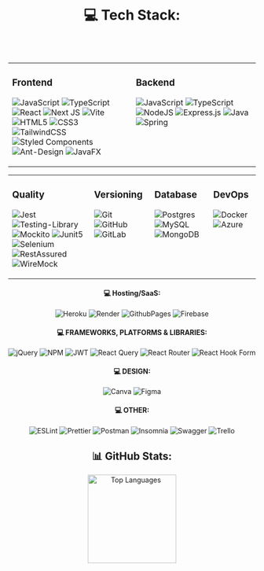 <div align="center">
  
# 💻 Tech Stack:
<br>
<br>
<table>
<tr>
<td valign="top" width="33%">
  
### Frontend  
![JavaScript](https://img.shields.io/badge/javascript-%23323330.svg?style=flat&logo=javascript&logoColor=%23F7DF1E) 
![TypeScript](https://img.shields.io/badge/typescript-%23007ACC.svg?style=flat&logo=typescript&logoColor=white) 
![React](https://img.shields.io/badge/react-%2320232a.svg?style=flat&logo=react&logoColor=%2361DAFB) 
![Next JS](https://img.shields.io/badge/Next-black?style=flat&logo=next.js&logoColor=white) 
![Vite](https://img.shields.io/badge/vite-%23646CFF.svg?style=flat&logo=vite&logoColor=white) 
![HTML5](https://img.shields.io/badge/html5-%23E34F26.svg?style=flat&logo=html5&logoColor=white) 
![CSS3](https://img.shields.io/badge/CSS3-1572B6?style=flat&logo=css3&logoColor=white) 
![TailwindCSS](https://img.shields.io/badge/tailwindcss-%2338B2AC.svg?style=flat&logo=tailwind-css&logoColor=white) 
![Styled Components](https://img.shields.io/badge/styled--components-DB7093?style=flat&logo=styled-components&logoColor=white) 
![Ant-Design](https://img.shields.io/badge/-AntDesign-%230170FE?style=flat&logo=ant-design&logoColor=white) 
![JavaFX](https://img.shields.io/badge/javafx-%23FF0000.svg?style=flat&logo=javafx&logoColor=white) 
</td>

<td valign="top" width="33%">

### Backend  
![JavaScript](https://img.shields.io/badge/javascript-%23323330.svg?style=flat&logo=javascript&logoColor=%23F7DF1E) 
![TypeScript](https://img.shields.io/badge/typescript-%23007ACC.svg?style=flat&logo=typescript&logoColor=white) 
![NodeJS](https://img.shields.io/badge/node.js-6DA55F?style=flat&logo=node.js&logoColor=white) 
![Express.js](https://img.shields.io/badge/express.js-%23404d59.svg?style=flat&logo=express&logoColor=%2361DAFB) 
![Java](https://img.shields.io/badge/java-%23ED8B00.svg?style=flat&logo=openjdk&logoColor=white) 
![Spring](https://img.shields.io/badge/spring-%236DB33F.svg?style=flat&logo=spring&logoColor=white) 
</td>

</table>  
<tr>

<table>
<tr>
<td valign="top">
  
### Quality  
![Jest](https://img.shields.io/badge/-jest-%23C21325?style=flat&logo=jest&logoColor=white)
![Testing-Library](https://img.shields.io/badge/-TestingLibrary-%23E33332?style=flat&logo=testing-library&logoColor=white)
![Mockito](https://img.shields.io/badge/mockito-%6C9D25.svg?style=flat&logo=mockito&logoColor=%6C9D25) 
![Junit5](https://img.shields.io/badge/junit5-%23323330.svg?style=flat&logo=junit5&logoColor=%25A162) 
![Selenium](https://img.shields.io/badge/selenium-%43B02A?style=flat&logo=selenium&logoColor=white)
![RestAssured](https://img.shields.io/badge/rest-assured-%109B2E?style=flat&logo=rest-assured&logoColor=white)
![WireMock](https://img.shields.io/badge/wire-mock-FF9505?style=flat)

</td>

<td valign="top">

### Versioning  
![Git](https://img.shields.io/badge/git-%23F05033.svg?style=flat&logo=git&logoColor=white)
![GitHub](https://img.shields.io/badge/github-%23121011.svg?style=flat&logo=github&logoColor=white)
![GitLab](https://img.shields.io/badge/gitlab-%23181717.svg?style=flat&logo=gitlab&logoColor=white)
</td>

<td valign="top">
  
### Database  
![Postgres](https://img.shields.io/badge/postgres-%23316192.svg?style=flat&logo=postgresql&logoColor=white)
![MySQL](https://img.shields.io/badge/mysql-4479A1.svg?style=flat&logo=mysql&logoColor=white)
![MongoDB](https://img.shields.io/badge/MongoDB-%234ea94b.svg?style=flat&logo=mongodb&logoColor=white)
</div>  
</td>

<td valign="top">
  
### DevOps  
![Docker](https://img.shields.io/badge/Docker-%230db7ed.svg?style=flat&logo=docker&logoColor=white)
![Azure](https://img.shields.io/badge/Azure-%230072C6.svg?style=flat&logo=microsoftazure&logoColor=white)
</td>

</table>  
</tr>

#### 💻 Hosting/SaaS:
![Heroku](https://img.shields.io/badge/Heroku-%23430098.svg?style=flat&logo=heroku&logoColor=white) 
![Render](https://img.shields.io/badge/Render-%46E3B7.svg?style=flat&logo=render&logoColor=white) 
![GithubPages](https://img.shields.io/badge/Github%20Pages-121013?style=flat&logo=github&logoColor=white) 
![Firebase](https://img.shields.io/badge/Firebase-%23039BE5.svg?style=flat&logo=firebase) 

#### 💻 FRAMEWORKS, PLATFORMS & LIBRARIES:
![jQuery](https://img.shields.io/badge/jquery-%230769AD.svg?style=flat&logo=jquery&logoColor=white) 
![NPM](https://img.shields.io/badge/NPM-%23CB3837.svg?style=flat&logo=npm&logoColor=white)
![JWT](https://img.shields.io/badge/JWT-black?style=flat&logo=JSON%20web%20tokens) 
![React Query](https://img.shields.io/badge/-React%20Query-FF4154?style=flat&logo=react%20query&logoColor=white) 
![React Router](https://img.shields.io/badge/React_Router-CA4245?style=flat&logo=react-router&logoColor=white) 
![React Hook Form](https://img.shields.io/badge/React%20Hook%20Form-%23EC5990.svg?style=flat&logo=reacthookform&logoColor=white) 

#### 💻 DESIGN:
![Canva](https://img.shields.io/badge/Canva-%2300C4CC.svg?style=flat&logo=Canva&logoColor=white) 
![Figma](https://img.shields.io/badge/Figma-%23F24E1E.svg?style=flat&logo=figma&logoColor=white) 

#### 💻 OTHER:
![ESLint](https://img.shields.io/badge/ESLint-4B3263?style=flat&logo=eslint&logoColor=white) 
![Prettier](https://img.shields.io/badge/Prettier-F7B93E?style=flat&logo=prettier&logoColor=white) 
![Postman](https://img.shields.io/badge/Postman-FF6C37?style=flat&logo=postman&logoColor=white) 
![Insomnia](https://img.shields.io/badge/Insomnia-black?style=flat&logo=insomnia&logoColor=5849BE) 
![Swagger](https://img.shields.io/badge/-Swagger-%23Clojure?style=flat&logo=swagger&logoColor=white) 
![Trello](https://img.shields.io/badge/Trello-%23026AA7.svg?style=flat&logo=Trello&logoColor=white) 

## 📊 GitHub Stats:
<div>
  <img src="https://github-readme-stats.vercel.app/api/top-langs/?username=liliantavarez&theme=dark&hide_border=true&include_all_commits=false&count_private=true&layout=compact" alt="Top Languages" style="height: 180px;">
</div>
